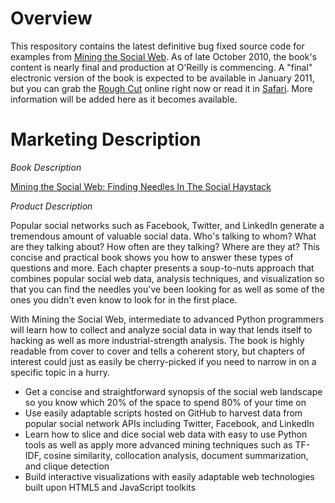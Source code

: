 # Overview

This respository contains the latest definitive bug fixed source code for examples from [Mining the Social Web](http://www.amazon.com/gp/product/1449388345?tag=oreonbl-20). As of late October 2010, the book's content is nearly final and production at O'Reilly is commencing. A "final" electronic version of the book is expected to be available in January 2011, but you can grab the [Rough Cut](http://oreilly.com/catalog/0636920010203) online right now or read it in [Safari](http://my.safaribooksonline.com/9781449394752). More information will be added here as it becomes available.

# Marketing Description

*Book Description* 

[Mining the Social Web: Finding Needles In The Social Haystack](http://www.amazon.com/gp/product/1449388345?tag=oreonbl-20)

*Product Description* 

Popular social networks such as Facebook, Twitter, and LinkedIn generate a tremendous amount of valuable social data. Who's talking to whom? What are they talking about? How often are they talking? Where are they at? This concise and practical book shows you how to answer these types of questions and more. Each chapter presents a soup-to-nuts approach that combines popular social web data, analysis techniques, and visualization so that you can find the needles you've been looking for as well as some of the ones you didn't even know to look for in the first place.

With Mining the Social Web, intermediate to advanced Python programmers will learn how to collect and analyze social data in way that lends itself to hacking as well as more industrial-strength analysis. The book is highly readable from cover to cover and tells a coherent story, but chapters of interest could just as easily be cherry-picked if you need to narrow in on a specific topic in a hurry.

* Get a concise and straightforward synopsis of the social web landscape so you know which 20% of the space to spend 80% of your time on
* Use easily adaptable scripts hosted on GitHub to harvest data from popular social network APIs including Twitter, Facebook, and LinkedIn
* Learn how to slice and dice social web data with easy to use Python tools as well as apply more advanced mining techniques such as TF-IDF, cosine similarity, collocation analysis, document summarization, and clique detection
* Build interactive visualizations with easily adaptable web technologies built upon HTML5 and JavaScript toolkits
